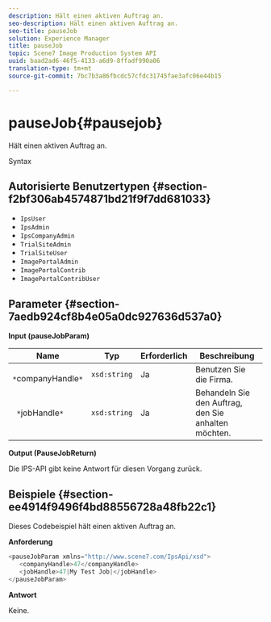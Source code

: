 ```yaml
---
description: Hält einen aktiven Auftrag an.
seo-description: Hält einen aktiven Auftrag an.
seo-title: pauseJob
solution: Experience Manager
title: pauseJob
topic: Scene7 Image Production System API
uuid: baad2ad6-46f5-4133-a6d9-8ffadf990a06
translation-type: tm+mt
source-git-commit: 7bc7b3a86fbcdc57cfdc31745fae3afc06e44b15

---
```



# pauseJob{#pausejob}

Hält einen aktiven Auftrag an.

Syntax

## Autorisierte Benutzertypen {#section-f2bf306ab4574871bd21f9f7dd681033}

* `IpsUser`
* `IpsAdmin`
* `IpsCompanyAdmin`
* `TrialSiteAdmin`
* `TrialSiteUser`
* `ImagePortalAdmin`
* `ImagePortalContrib`
* `ImagePortalContribUser`

## Parameter {#section-7aedb924cf8b4e05a0dc927636d537a0}

**Input (pauseJobParam)**

| Name | Typ | Erforderlich | Beschreibung |
|---|---|---|---|
| ` *`companyHandle`*` | `xsd:string` | Ja | Benutzen Sie die Firma. |
| ` *`jobHandle`*` | `xsd:string` | Ja | Behandeln Sie den Auftrag, den Sie anhalten möchten. |

**Output (PauseJobReturn)**

Die IPS-API gibt keine Antwort für diesen Vorgang zurück.

## Beispiele {#section-ee4914f9496f4bd88556728a48fb22c1}

Dieses Codebeispiel hält einen aktiven Auftrag an.

**Anforderung**

```java
<pauseJobParam xmlns="http://www.scene7.com/IpsApi/xsd">
   <companyHandle>47</companyHandle>
   <jobHandle>47|My Test Job|</jobHandle>
</pauseJobParam>
```

**Antwort**

Keine.
